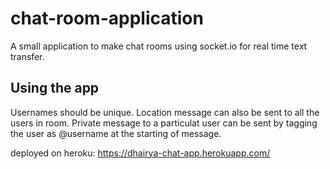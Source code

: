 # chat-room-application

A small application to make chat rooms using socket.io for real time text transfer.

## Using the app

Usernames should be unique.
Location message can also be sent to all the users in room.
Private message to a particulat user can be sent by tagging the user as @username at the starting of message.



deployed on heroku: 
https://dhairya-chat-app.herokuapp.com/
